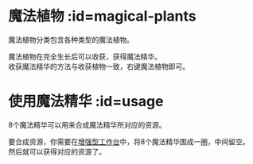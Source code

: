 # 魔法植物 :id=magical-plants

魔法植物分类包含各种类型的魔法植物。

魔法植物在完全生长后可以收获，获得魔法精华。  
收获魔法精华的方法与收获植物一致，右键魔法植物即可。

# 使用魔法精华 :id=usage

8个魔法精华可以用来合成魔法精华所对应的资源。

要合成资源，你需要在[增强型工作台](https://slimefun.guizhanss.wiki/#/Enhanced-Crafting-Table)中，将8个魔法精华围成一圈，中间留空。  
然后就可以获得对应的资源了。
